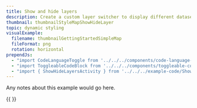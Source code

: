 ```yaml
---
title: Show and hide layers
description: Create a custom layer switcher to display different datasets.
thumbnail: thumbnailStyleMapShowHideLayer
topic: dynamic styling
visualExample:
  filename: thumbnailGettingStartedSimpleMap
  fileFormat: png
  rotation: horizontal
prependJs:
  - "import CodeLanguageToggle from '../../../components/code-language-toggle'"
  - "import ToggleableCodeBlock from '../../../components/toggleable-code-block'"
  - "import { ShowHideLayersActivity } from '../../../example-code/ShowHideLayersActivity.js'"
---
```


Any notes about this example would go here. 

{{
  <CodeLanguageToggle />
  <ToggleableCodeBlock 
    codeSnippet={ShowHideLayersActivity}
  />
}}
